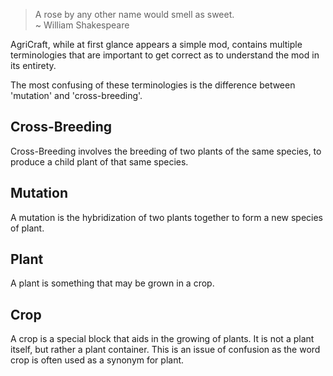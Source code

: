 > A rose by any other name would smell as sweet.  
> ~ William Shakespeare

AgriCraft, while at first glance appears a simple mod, contains multiple terminologies that are important to get correct as to understand the mod in its entirety.

The most confusing of these terminologies is the difference between 'mutation' and 'cross-breeding'.

## Cross-Breeding
Cross-Breeding involves the breeding of two plants of the same species, to produce a child plant of that same species.

## Mutation
A mutation is the hybridization of two plants together to form a new species of plant.

## Plant
A plant is something that may be grown in a crop.

## Crop
A crop is a special block that aids in the growing of plants. It is not a plant itself, but rather a plant container.
This is an issue of confusion as the word crop is often used as a synonym for plant.